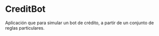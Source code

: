 # CreditBot
Aplicación que para simular un bot de crédito, a partir de un conjunto de reglas particulares.
